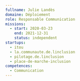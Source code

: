 ```yaml
---
fullname: Julie Landès
domaine: Déploiement
role: Responsable Communication
missions:
  - start: 2020-03-23
    end: 2021-12-31
    status: independent
startups:
  - itou
  - la.communaute.de.linclusion
  - pilotage.de.linclusion
  - place-de-marche-inclusion
competences:
  - Communication
---
```


